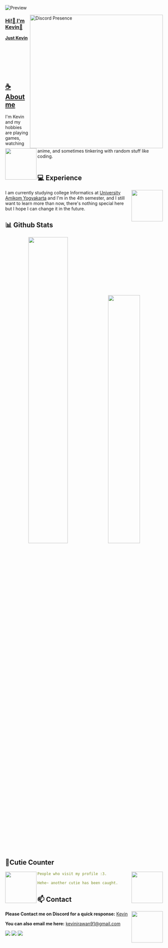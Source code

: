 <div align="center">

</div>

![Preview](https://github.com/KevinKyun/Elysia/blob/main/img/bg.jpg)

<a href="https://discord.gg/YZN6B66ARX"><img align="right" width="425" src="https://lanyard.kyrie25.me/api/329766075778465793?imgStyle=square&gradient=e9d6d5-e9d6d5-f3b1b4-ffffff&bg=0d1117" alt="Discord Presence">


### Hi!👋 I'm Kevin🍊

**Just Kevin** 
<br>
<br>
<br>
<br>
<br>
<br>
<br>

## **☕ About me**
<a href="https://github.com/KevinKyun"><img align="left" width="100" src="https://github.com/KevinKyun/Elysia/blob/main/img/Ely%203.png"></a>
I'm Kevin and my hobbies are playing games, watching anime, and sometimes tinkering with random stuff like coding.
<br><br>

## **💻 Experience**
<a href="https://github.com/KevinKyun"><img align="right" width="100" src="https://github.com/KevinKyun/Elysia/blob/main/img/Ely%202.png"></a>
I am currently studying college Informatics at [University Amikom Yogyakarta](https://home.amikom.ac.id/) and I'm in the 4th semester, and I still want to learn more than now, there's nothing special here but I hope I can change it in the future.


## **📊 Github Stats**
<p align="center">
  <img width="50%" src="https://github-readme-stats.vercel.app/api?username=KevinKyun&show_icons=true&count_private=true&theme=react&hide_border=true&bg_color=0D1117"/> 
  <img width="45%" src="https://github-readme-stats.vercel.app/api/top-langs/?username=KevinKyun&show_icons=true&count_private=true&theme=react&hide_border=true&bg_color=0D1117&layout=compact"/>
</p>


## **🧋Cutie Counter**

<a href="https://discordapp.com/users/329766075778465793"><img align="right" width=100 src="https://github.com/KevinKyun/Elysia/blob/main/img/Ely%201.png"></a>
<a href="https://github.com/KevinKyun"><img align="left" width="100" src="https://github.com/KevinKyun/Elysia/blob/main/img/Ely%204.png"></a>

```yaml
People who visit my profile :3.

Hehe~ another cutie has been caught.
```
## **📫 Contact**
<a href="https://github.com/KevinKyun"><img align="right" width="100" src="https://github.com/KevinKyun/Elysia/blob/main/img/Ely%205.png" /></a>
**Please Contact me on Discord for a quick response:** [Kevin](https://discordapp.com/users/329766075778465793)

**You can also email me here:** kevinirawan91@gmail.com

[![](https://img.shields.io/github/followers/KevinKyun?label=Followers&style=social)](https://github.com/KevinKyun)
[![](https://img.shields.io/badge/Discord-7289DA?logo=discord&logoColor=white)](https://discord.gg/YZN6B66ARX)
[![](https://img.shields.io/badge/Steam-1a6a98?logo=steam&logoColor=white)](https://steamcommunity.com/id/kevinkyun/)
